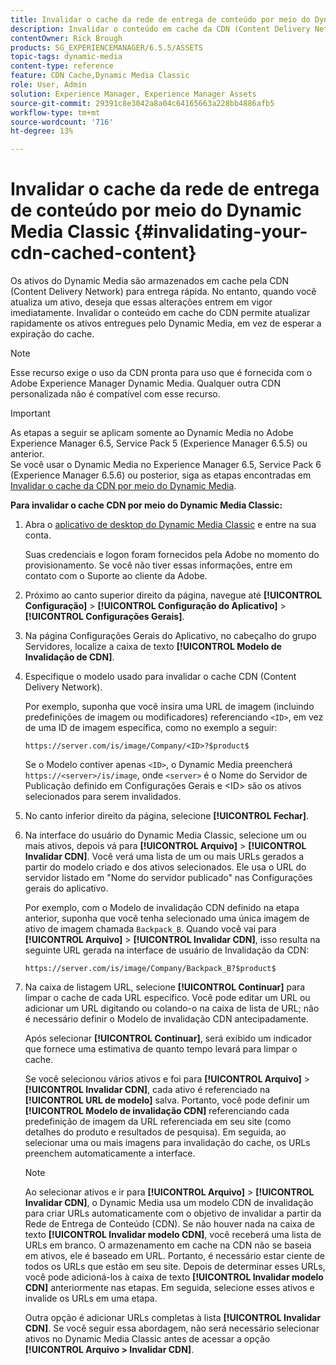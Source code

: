 ```yaml
---
title: Invalidar o cache da rede de entrega de conteúdo por meio do Dynamic Media Classic
description: Invalidar o conteúdo em cache da CDN (Content Delivery Network) permite atualizar rapidamente os ativos entregues pelo Dynamic Media Classic, em vez de esperar a expiração do cache.
contentOwner: Rick Brough
products: SG_EXPERIENCEMANAGER/6.5.5/ASSETS
topic-tags: dynamic-media
content-type: reference
feature: CDN Cache,Dynamic Media Classic
role: User, Admin
solution: Experience Manager, Experience Manager Assets
source-git-commit: 29391c8e3042a8a04c64165663a228bb4886afb5
workflow-type: tm+mt
source-wordcount: '716'
ht-degree: 13%

---
```


# Invalidar o cache da rede de entrega de conteúdo por meio do Dynamic Media Classic {#invalidating-your-cdn-cached-content}

Os ativos do Dynamic Media são armazenados em cache pela CDN (Content Delivery Network) para entrega rápida. No entanto, quando você atualiza um ativo, deseja que essas alterações entrem em vigor imediatamente. Invalidar o conteúdo em cache do CDN permite atualizar rapidamente os ativos entregues pelo Dynamic Media, em vez de esperar a expiração do cache.

>[!NOTE]
>
>Esse recurso exige o uso da CDN pronta para uso que é fornecida com o Adobe Experience Manager Dynamic Media. Qualquer outra CDN personalizada não é compatível com esse recurso.

>[!IMPORTANT]
>
>As etapas a seguir se aplicam somente ao Dynamic Media no Adobe Experience Manager 6.5, Service Pack 5 (Experience Manager 6.5.5) ou anterior.<br>Se você usar o Dynamic Media no Experience Manager 6.5, Service Pack 6 (Experience Manager 6.5.6) ou posterior, siga as etapas encontradas em [Invalidar o cache da CDN por meio do Dynamic Media](/help/assets/invalidate-cdn-cache-dynamic-media.md).

<!-- REMOVED MARCH 28, 2022 BECAUSE OF 404; NO REDIRECT WAS PUT IN PLACE BY SUPPORT See also [Cache overview in Dynamic Media Classic (Scene7)](https://helpx.adobe.com/experience-manager/scene7/kb/base/caching-questions/scene7-caching-overview.html). -->

**Para invalidar o cache CDN por meio do Dynamic Media Classic:**

1. Abra o [aplicativo de desktop do Dynamic Media Classic](https://experienceleague.adobe.com/docs/dynamic-media-classic/using/intro/dynamic-media-classic-desktop-app.html#system-requirements-dmc-app) e entre na sua conta.

   Suas credenciais e logon foram fornecidos pela Adobe no momento do provisionamento. Se você não tiver essas informações, entre em contato com o Suporte ao cliente da Adobe.

1. Próximo ao canto superior direito da página, navegue até **[!UICONTROL Configuração]** > **[!UICONTROL Configuração do Aplicativo]** > **[!UICONTROL Configurações Gerais]**.
1. Na página Configurações Gerais do Aplicativo, no cabeçalho do grupo Servidores, localize a caixa de texto **[!UICONTROL Modelo de Invalidação de CDN]**.

1. Especifique o modelo usado para invalidar o cache CDN (Content Delivery Network).

   Por exemplo, suponha que você insira uma URL de imagem (incluindo predefinições de imagem ou modificadores) referenciando `<ID>`, em vez de uma ID de imagem específica, como no exemplo a seguir:

   `https://server.com/is/image/Company/<ID>?$product$`

   Se o Modelo contiver apenas `<ID>`, o Dynamic Media preencherá `https://<server>/is/image`, onde `<server>` é o Nome do Servidor de Publicação definido em Configurações Gerais e &lt;ID> são os ativos selecionados para serem invalidados.

1. No canto inferior direito da página, selecione **[!UICONTROL Fechar]**.
1. Na interface do usuário do Dynamic Media Classic, selecione um ou mais ativos, depois vá para **[!UICONTROL Arquivo]** > **[!UICONTROL Invalidar CDN]**. Você verá uma lista de um ou mais URLs gerados a partir do modelo criado e dos ativos selecionados. Ele usa o URL do servidor listado em &quot;Nome do servidor publicado&quot; nas Configurações gerais do aplicativo.

   Por exemplo, com o Modelo de invalidação CDN definido na etapa anterior, suponha que você tenha selecionado uma única imagem de ativo de imagem chamada `Backpack_B`. Quando você vai para **[!UICONTROL Arquivo]** > **[!UICONTROL Invalidar CDN]**, isso resulta na seguinte URL gerada na interface de usuário de Invalidação da CDN:

   `https://server.com/is/image/Company/Backpack_B?$product$`

1. Na caixa de listagem URL, selecione **[!UICONTROL Continuar]** para limpar o cache de cada URL específico. Você pode editar um URL ou adicionar um URL digitando ou colando-o na caixa de lista de URL; não é necessário definir o Modelo de invalidação CDN antecipadamente.

   Após selecionar **[!UICONTROL Continuar]**, será exibido um indicador que fornece uma estimativa de quanto tempo levará para limpar o cache.

   Se você selecionou vários ativos e foi para **[!UICONTROL Arquivo]** > **[!UICONTROL Invalidar CDN]**, cada ativo é referenciado na **[!UICONTROL URL de modelo]** salva. Portanto, você pode definir um **[!UICONTROL Modelo de invalidação CDN]** referenciando cada predefinição de imagem da URL referenciada em seu site (como detalhes do produto e resultados de pesquisa). Em seguida, ao selecionar uma ou mais imagens para invalidação do cache, os URLs preenchem automaticamente a interface.

   >[!NOTE]
   >
   >Ao selecionar ativos e ir para **[!UICONTROL Arquivo]** > **[!UICONTROL Invalidar CDN]**, o Dynamic Media usa um modelo CDN de invalidação para criar URLs automaticamente com o objetivo de invalidar a partir da Rede de Entrega de Conteúdo (CDN). Se não houver nada na caixa de texto **[!UICONTROL Invalidar modelo CDN]**, você receberá uma lista de URLs em branco. O armazenamento em cache na CDN não se baseia em ativos, ele é baseado em URL. Portanto, é necessário estar ciente de todos os URLs que estão em seu site. Depois de determinar esses URLs, você pode adicioná-los à caixa de texto **[!UICONTROL Invalidar modelo CDN]** anteriormente nas etapas. Em seguida, selecione esses ativos e invalide os URLs em uma etapa.
   >
   >Outra opção é adicionar URLs completas à lista **[!UICONTROL Invalidar CDN]**. Se você seguir essa abordagem, não será necessário selecionar ativos no Dynamic Media Classic antes de acessar a opção **[!UICONTROL Arquivo > Invalidar CDN]**.

